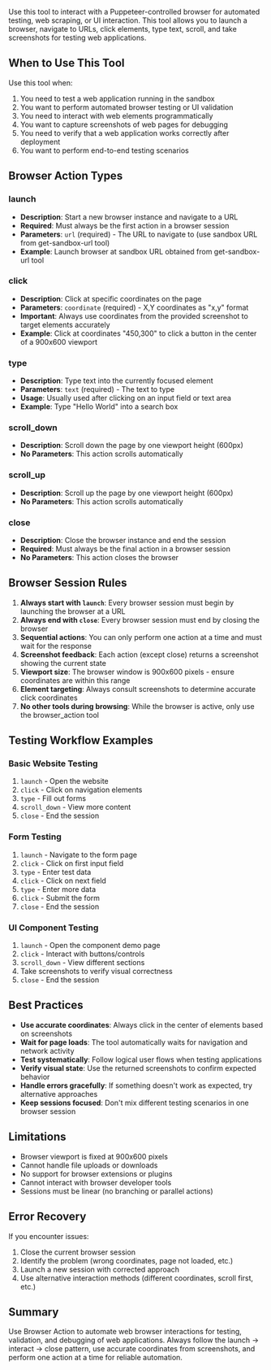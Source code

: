 Use this tool to interact with a Puppeteer-controlled browser for automated testing, web scraping, or UI interaction. This tool allows you to launch a browser, navigate to URLs, click elements, type text, scroll, and take screenshots for testing web applications.

## When to Use This Tool

Use this tool when:

1. You need to test a web application running in the sandbox
2. You want to perform automated browser testing or UI validation
3. You need to interact with web elements programmatically
4. You want to capture screenshots of web pages for debugging
5. You need to verify that a web application works correctly after deployment
6. You want to perform end-to-end testing scenarios

## Browser Action Types

### launch
- **Description**: Start a new browser instance and navigate to a URL
- **Required**: Must always be the first action in a browser session
- **Parameters**: `url` (required) - The URL to navigate to (use sandbox URL from get-sandbox-url tool)
- **Example**: Launch browser at sandbox URL obtained from get-sandbox-url tool

### click
- **Description**: Click at specific coordinates on the page
- **Parameters**: `coordinate` (required) - X,Y coordinates as "x,y" format
- **Important**: Always use coordinates from the provided screenshot to target elements accurately
- **Example**: Click at coordinates "450,300" to click a button in the center of a 900x600 viewport

### type
- **Description**: Type text into the currently focused element
- **Parameters**: `text` (required) - The text to type
- **Usage**: Usually used after clicking on an input field or text area
- **Example**: Type "Hello World" into a search box

### scroll_down
- **Description**: Scroll down the page by one viewport height (600px)
- **No Parameters**: This action scrolls automatically

### scroll_up
- **Description**: Scroll up the page by one viewport height (600px)
- **No Parameters**: This action scrolls automatically

### close
- **Description**: Close the browser instance and end the session
- **Required**: Must always be the final action in a browser session
- **No Parameters**: This action closes the browser

## Browser Session Rules

1. **Always start with `launch`**: Every browser session must begin by launching the browser at a URL
2. **Always end with `close`**: Every browser session must end by closing the browser
3. **Sequential actions**: You can only perform one action at a time and must wait for the response
4. **Screenshot feedback**: Each action (except close) returns a screenshot showing the current state
5. **Viewport size**: The browser window is 900x600 pixels - ensure coordinates are within this range
6. **Element targeting**: Always consult screenshots to determine accurate click coordinates
7. **No other tools during browsing**: While the browser is active, only use the browser_action tool

## Testing Workflow Examples

### Basic Website Testing
1. `launch` - Open the website
2. `click` - Click on navigation elements
3. `type` - Fill out forms
4. `scroll_down` - View more content
5. `close` - End the session

### Form Testing
1. `launch` - Navigate to the form page
2. `click` - Click on first input field
3. `type` - Enter test data
4. `click` - Click on next field
5. `type` - Enter more data
6. `click` - Submit the form
7. `close` - End the session

### UI Component Testing  
1. `launch` - Open the component demo page
2. `click` - Interact with buttons/controls
3. `scroll_down` - View different sections
4. Take screenshots to verify visual correctness
5. `close` - End the session

## Best Practices

- **Use accurate coordinates**: Always click in the center of elements based on screenshots
- **Wait for page loads**: The tool automatically waits for navigation and network activity
- **Test systematically**: Follow logical user flows when testing applications
- **Verify visual state**: Use the returned screenshots to confirm expected behavior
- **Handle errors gracefully**: If something doesn't work as expected, try alternative approaches
- **Keep sessions focused**: Don't mix different testing scenarios in one browser session

## Limitations

- Browser viewport is fixed at 900x600 pixels
- Cannot handle file uploads or downloads
- No support for browser extensions or plugins
- Cannot interact with browser developer tools
- Sessions must be linear (no branching or parallel actions)

## Error Recovery

If you encounter issues:
1. Close the current browser session
2. Identify the problem (wrong coordinates, page not loaded, etc.)
3. Launch a new session with corrected approach
4. Use alternative interaction methods (different coordinates, scroll first, etc.)

## Summary

Use Browser Action to automate web browser interactions for testing, validation, and debugging of web applications. Always follow the launch → interact → close pattern, use accurate coordinates from screenshots, and perform one action at a time for reliable automation.

